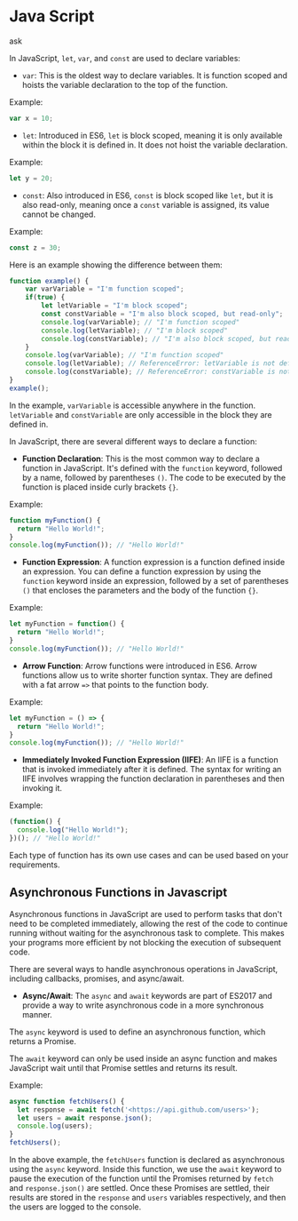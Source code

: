 # Java Script

ask

In JavaScript, `let`, `var`, and `const` are used to declare variables:

- `var`: This is the oldest way to declare variables. It is function scoped and hoists the variable declaration to the top of the function.

Example:

```jsx
var x = 10;

```

- `let`: Introduced in ES6, `let` is block scoped, meaning it is only available within the block it is defined in. It does not hoist the variable declaration.

Example:

```jsx
let y = 20;

```

- `const`: Also introduced in ES6, `const` is block scoped like `let`, but it is also read-only, meaning once a `const` variable is assigned, its value cannot be changed.

Example:

```jsx
const z = 30;

```

Here is an example showing the difference between them:

```jsx
function example() {
    var varVariable = "I'm function scoped";
    if(true) {
        let letVariable = "I'm block scoped";
        const constVariable = "I'm also block scoped, but read-only";
        console.log(varVariable); // "I'm function scoped"
        console.log(letVariable); // "I'm block scoped"
        console.log(constVariable); // "I'm also block scoped, but read-only"
    }
    console.log(varVariable); // "I'm function scoped"
    console.log(letVariable); // ReferenceError: letVariable is not defined
    console.log(constVariable); // ReferenceError: constVariable is not defined
}
example();

```

In the example, `varVariable` is accessible anywhere in the function. `letVariable` and `constVariable` are only accessible in the block they are defined in.

In JavaScript, there are several different ways to declare a function:

- **Function Declaration**: This is the most common way to declare a function in JavaScript. It's defined with the `function` keyword, followed by a name, followed by parentheses `()`. The code to be executed by the function is placed inside curly brackets `{}`.

Example:

```jsx
function myFunction() {
  return "Hello World!";
}
console.log(myFunction()); // "Hello World!"

```

- **Function Expression**: A function expression is a function defined inside an expression. You can define a function expression by using the `function` keyword inside an expression, followed by a set of parentheses `()` that encloses the parameters and the body of the function `{}`.

Example:

```jsx
let myFunction = function() {
  return "Hello World!";
}
console.log(myFunction()); // "Hello World!"

```

- **Arrow Function**: Arrow functions were introduced in ES6. Arrow functions allow us to write shorter function syntax. They are defined with a fat arrow `=>` that points to the function body.

Example:

```jsx
let myFunction = () => {
  return "Hello World!";
}
console.log(myFunction()); // "Hello World!"

```

- **Immediately Invoked Function Expression (IIFE)**: An IIFE is a function that is invoked immediately after it is defined. The syntax for writing an IIFE involves wrapping the function declaration in parentheses and then invoking it.

Example:

```jsx
(function() {
  console.log("Hello World!");
})(); // "Hello World!"

```

Each type of function has its own use cases and can be used based on your requirements.

## Asynchronous Functions in Javascript

Asynchronous functions in JavaScript are used to perform tasks that don't need to be completed immediately, allowing the rest of the code to continue running without waiting for the asynchronous task to complete. This makes your programs more efficient by not blocking the execution of subsequent code.

There are several ways to handle asynchronous operations in JavaScript, including callbacks, promises, and async/await.

- **Async/Await**: The `async` and `await` keywords are part of ES2017 and provide a way to write asynchronous code in a more synchronous manner.

The `async` keyword is used to define an asynchronous function, which returns a Promise.

The `await` keyword can only be used inside an async function and makes JavaScript wait until that Promise settles and returns its result.

Example:

```jsx
async function fetchUsers() {
  let response = await fetch('<https://api.github.com/users>');
  let users = await response.json();
  console.log(users);
}
fetchUsers();

```

In the above example, the `fetchUsers` function is declared as asynchronous using the `async` keyword. Inside this function, we use the `await` keyword to pause the execution of the function until the Promises returned by `fetch` and `response.json()` are settled. Once these Promises are settled, their results are stored in the `response` and `users` variables respectively, and then the users are logged to the console.